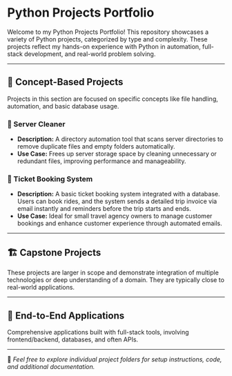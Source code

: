 # Python Projects Portfolio

Welcome to my Python Projects Portfolio! This repository showcases a variety of Python projects, categorized by type and complexity. These projects reflect my hands-on experience with Python in automation, full-stack development, and real-world problem solving.

---

## 🧠 Concept-Based Projects

Projects in this section are focused on specific concepts like file handling, automation, and basic database usage.

### 🔹 Server Cleaner
- **Description:** A directory automation tool that scans server directories to remove duplicate files and empty folders automatically.
- **Use Case:** Frees up server storage space by cleaning unnecessary or redundant files, improving performance and manageability.

### 🔹 Ticket Booking System
- **Description:** A basic ticket booking system integrated with a database. Users can book rides, and the system sends a detailed trip invoice via email instantly and reminders before the trip starts and ends.
- **Use Case:** Ideal for small travel agency owners to manage customer bookings and enhance customer experience through automated emails.

---

## 🏗️ Capstone Projects

These projects are larger in scope and demonstrate integration of multiple technologies or deep understanding of a domain. They are typically close to real-world applications.

---

## 🚀 End-to-End Applications

Comprehensive applications built with full-stack tools, involving frontend/backend, databases, and often APIs.

---

📌 *Feel free to explore individual project folders for setup instructions, code, and additional documentation.*
